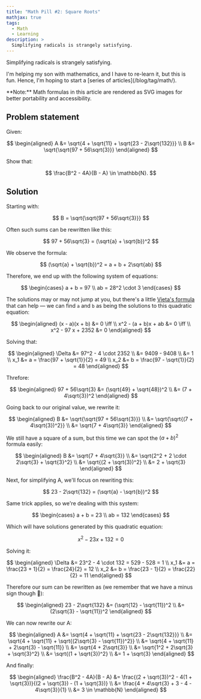 ```yaml
---
title: "Math Pill #2: Square Roots"
mathjax: true
tags:
  - Math
  - Learning
description: >
  Simplifying radicals is strangely satisfying. 
---
```


Simplifying radicals is strangely satisfying.

<p class="info-bubble" markdown="1">
I'm helping my son with mathematics, and I have to re-learn it, but this is fun. Hence, I'm hoping to start a [series of articles](/blog/tag/math/).
</p>

<p class="info-bubble" markdown="1">
**Note:** Math formulas in this article are rendered as SVG images for better portability and accessibility.
</p>

## Problem statement

Given:

$$
\begin{aligned}
A &= \sqrt{4 + \sqrt{11} + \sqrt{23 - 2\sqrt{132}}} \\
B &= \sqrt{\sqrt{97 + 56\sqrt{3}}}
\end{aligned}
$$

Show that:

$$
\frac{B^2 - 4A}{B - A} \in \mathbb{N}.
$$

## Solution

Starting with:

$$
B = \sqrt{\sqrt{97 + 56\sqrt{3}}}
$$

Often such sums can be rewritten like this:

$$
97 + 56\sqrt{3} = (\sqrt{a} + \sqrt{b})^2
$$

We observe the formula:

$$
(\sqrt{a} + \sqrt{b})^2 = a + b + 2\sqrt{ab}
$$

Therefore, we end up with the following system of equations:

$$
\begin{cases}
a + b = 97 \\
ab = 28^2 \cdot 3
\end{cases}
$$

The solutions may or may not jump at you, but there's a little [Vieta's formula](https://en.wikipedia.org/wiki/Vieta%27s_formulas) that can help — we can find `a` and `b` as being the solutions to this quadratic equation:

$$
\begin{aligned}
(x - a)(x + b) &= 0 \iff \\
x^2 - (a + b)x + ab &= 0 \iff \\
x^2 - 97 x + 2352 &= 0
\end{aligned}
$$

Solving that:

$$
\begin{aligned}
\Delta &= 97^2 - 4 \cdot 2352 \\
&= 9409 - 9408 \\
&= 1 \\
x_1 &= a = \frac{97 + \sqrt{1}}{2} = 49 \\
x_2 &= b = \frac{97 - \sqrt{1}}{2} = 48
\end{aligned}
$$

Threfore:

$$
\begin{aligned}
97 + 56\sqrt{3} &= (\sqrt{49} + \sqrt{48})^2 \\
&= (7 + 4\sqrt{3})^2
\end{aligned}
$$

Going back to our original value, we rewrite it:

$$
\begin{aligned}
B &= \sqrt{\sqrt{97 + 56\sqrt{3}}} \\
&= \sqrt{\sqrt{(7 + 4\sqrt{3})^2}} \\
&= \sqrt{7 + 4\sqrt{3}}
\end{aligned}
$$

We still have a square of a sum, but this time we can spot the $(a + b)^2$ formula easily:

$$
\begin{aligned}
B &= \sqrt{7 + 4\sqrt{3}} \\
&= \sqrt{2^2 + 2 \cdot 2\sqrt{3} + \sqrt{3}^2} \\
&= \sqrt{(2 + \sqrt{3})^2} \\
&= 2 + \sqrt{3}
\end{aligned}
$$

Next, for simplifying A, we'll focus on rewriting this:

$$
23 - 2\sqrt{132} = (\sqrt{a} - \sqrt{b})^2
$$

Same trick applies, so we're dealing with this system:

$$
\begin{cases}
a + b = 23 \\
ab = 132
\end{cases}
$$

Which will have solutions generated by this quadratic equation:

$$
x^2 - 23x + 132 = 0
$$

Solving it:

$$
\begin{aligned}
\Delta &= 23^2 - 4 \cdot 132 = 529 - 528 = 1 \\
x_1 &= a = \frac{23 + 1}{2} = \frac{24}{2} = 12 \\
x_2 &= b = \frac{23 - 1}{2} = \frac{22}{2} = 11
\end{aligned}
$$

Therefore our sum can be rewritten as (we remember that we have a minus sign though 🙂):

$$
\begin{aligned}
23 - 2\sqrt{132} &= (\sqrt{12} - \sqrt{11})^2 \\
&= (2\sqrt{3} - \sqrt{11})^2
\end{aligned}
$$

We can now rewrite our A:

$$
\begin{aligned}
A &= \sqrt{4 + \sqrt{11} + \sqrt{23 - 2\sqrt{132}}} \\
  &= \sqrt{4 + \sqrt{11} + \sqrt{(2\sqrt{3} - \sqrt{11})^2}} \\
  &= \sqrt{4 + \sqrt{11} + 2\sqrt{3} - \sqrt{11}} \\
  &= \sqrt{4 + 2\sqrt{3}} \\
  &= \sqrt{1^2 + 2\sqrt{3} + \sqrt{3}^2} \\
  &= \sqrt{(1 + \sqrt{3})^2} \\
  &= 1 + \sqrt{3}
\end{aligned}
$$

And finally:

$$
\begin{aligned}
\frac{B^2 - 4A}{B - A} 
&= \frac{(2 + \sqrt{3})^2 - 4(1 + \sqrt{3})}{(2 + \sqrt{3}) - (1 + \sqrt{3})} \\
&= \frac{4 + 4\sqrt{3} + 3 - 4 - 4\sqrt{3}}{1} \\
&= 3 \in \mathbb{N}
\end{aligned}
$$
